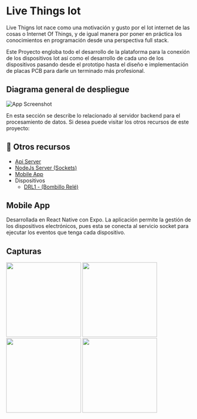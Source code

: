 # Live Things Iot

Live Thigns Iot nace como una motivación y gusto por el Iot internet de las cosas o Internet Of Things, y de igual manera por poner en práctica los conocimientos en programación desde una perspectiva full stack.

Este Proyecto engloba todo el desarrollo de la plataforma para la conexión de los dispositivos Iot así como el desarrollo de cada uno de los dispositivos pasando desde el prototipo hasta el diseño e implementación de placas PCB para darle un terminado más profesional.

## Diagrama general de despliegue

![App Screenshot](https://firebasestorage.googleapis.com/v0/b/landingarv.appspot.com/o/live-things-iot-img%2Flive-things-iot-general.png?alt=media&token=7c866de8-123d-47d8-ba04-200cbf60bd71)

En esta sección se describe lo relacionado al servidor backend para el procesamiento de datos. Si desea puede visitar los otros recursos de este proyecto:
## 🔗 Otros recursos
- [Api Server](https://github.com/arv07/live-things-iot-api-server)
- [NodeJs Server (Sockets)](https://github.com/arv07/live-things-iot-socket-server)
- [Mobile App](https://github.com/arv07/live-things-iot-mobile-app)
- Dispositivos
    - [DRL1 - (Bombillo Relé)](https://github.com/arv07/live-things-iot-drl1)
    
## Mobile App

Desarrollada en React Native con Expo. La aplicación permite la gestión de los dispositivos electrónicos, pues esta se conecta al servicio socket para ejecutar los eventos que tenga cada dispositivo.

## Capturas
<div>
<img src="https://firebasestorage.googleapis.com/v0/b/landingarv.appspot.com/o/live-things-iot-img%2Flive-things-iot-mobile-app-1.jpeg?alt=media&token=6b32078b-e851-4a8f-8b2e-1afdb69ded04" width="200"/>
<img src="https://firebasestorage.googleapis.com/v0/b/landingarv.appspot.com/o/live-things-iot-img%2Flive-things-iot-mobile-app-2.jpeg?alt=media&token=bbf8ff01-0167-4da6-adbb-ee454fe1d3c6" width="200"/>
<img src="https://firebasestorage.googleapis.com/v0/b/landingarv.appspot.com/o/live-things-iot-img%2Flive-things-iot-mobile-app-3.jpeg?alt=media&token=724573b6-da2d-458f-9a01-201693be379b" width="200"/>
<img src="https://firebasestorage.googleapis.com/v0/b/landingarv.appspot.com/o/live-things-iot-img%2Flive-things-iot-mobile-app-4.jpeg?alt=media&token=1b25f600-2021-4675-934c-4492eadad0dd" width="200"/>
</div>
